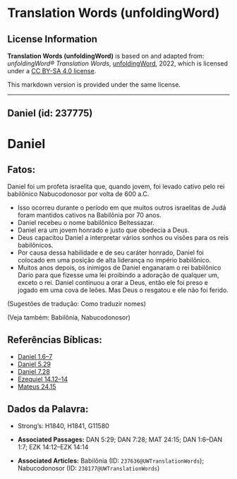 # Translation Words (unfoldingWord)

## License Information

**Translation Words (unfoldingWord)** is based on and adapted from: _unfoldingWord® Translation Words_, [unfoldingWord](https://unfoldingword.org/utw), 2022, which is licensed under a [CC BY-SA 4.0 license](https://creativecommons.org/licenses/by-sa/4.0/legalcode.en).

This markdown version is provided under the same license.



--------------------------------

## Daniel (id: 237775)

Daniel
======

Fatos:
------

Daniel foi um profeta israelita que, quando jovem, foi levado cativo pelo rei babilônico Nabucodonosor por volta de 600 a.C.

* Isso ocorreu durante o período em que muitos outros israelitas de Judá foram mantidos cativos na Babilônia por 70 anos.
* Daniel recebeu o nome babilônico Beltessazar.
* Daniel era um jovem honrado e justo que obedecia a Deus.
* Deus capacitou Daniel a interpretar vários sonhos ou visões para os reis babilônicos.
* Por causa dessa habilidade e de seu caráter honrado, Daniel foi colocado em uma posição de alta liderança no império babilônico.
* Muitos anos depois, os inimigos de Daniel enganaram o rei babilônico Dario para que fizesse uma lei proibindo a adoração de qualquer um, exceto o rei. Daniel continuou a orar a Deus, então ele foi preso e jogado em uma cova de leões. Mas Deus o resgatou e ele não foi ferido.

(Sugestões de tradução: Como traduzir nomes)

(Veja também: Babilônia, Nabucodonosor)

Referências Bíblicas:
---------------------

* [Daniel 1\.6–7](https://ref.ly/Dan1:6-Dan1:7)
* [Daniel 5\.29](https://ref.ly/Dan5:29)
* [Daniel 7\.28](https://ref.ly/Dan7:28)
* [Ezequiel 14\.12–14](https://ref.ly/Ezek14:12-Ezek14:14)
* [Mateus 24\.15](https://ref.ly/Matt24:15)

Dados da Palavra:
-----------------

* Strong’s: H1840, H1841, G11580

* **Associated Passages:** DAN 5:29; DAN 7:28; MAT 24:15; DAN 1:6–DAN 1:7; EZK 14:12–EZK 14:14
* **Associated Articles:** Babilônia (ID: `237636@UWTranslationWords`); Nabucodonosor (ID: `238177@UWTranslationWords`)

